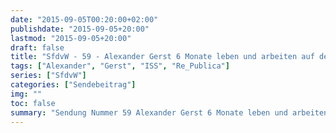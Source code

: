 ```yaml
---
date: "2015-09-05T00:20:00+02:00"
publishdate: "2015-09-05+20:00"
lastmod: "2015-09-05+20:00"
draft: false
title: "SfdvW - 59 - Alexander Gerst 6 Monate leben und arbeiten auf der ISS Re Publica 2015"
tags: ["Alexander", "Gerst", "ISS", "Re_Publica"]
series: ["SfdvW"]
categories: ["Sendebeitrag"]
img: ""
toc: false
summary: "Sendung Nummer 59 Alexander Gerst 6 Monate leben und arbeiten auf der ISS Re Publica 2015"
---
```


<div id="example"></div>
<script src="https://cdn.podlove.org/web-player/embed.js"></script>

<script>
  podlovePlayer('#example', '/blog/sfdvw59.json');
</script>
